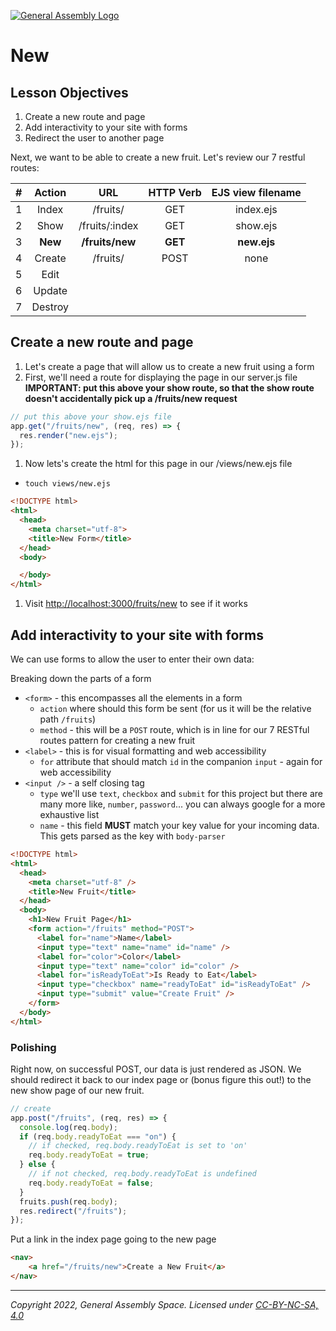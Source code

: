 [![General Assembly Logo](https://ga-dash.s3.amazonaws.com/production/assets/logo-9f88ae6c9c3871690e33280fcf557f33.png)](https://generalassemb.ly)

# New

## Lesson Objectives

1. Create a new route and page
1. Add interactivity to your site with forms
1. Redirect the user to another page

Next, we want to be able to create a new fruit. Let's review our 7 restful routes:

|   #   | Action  |       URL       | HTTP Verb | EJS view filename |
| :---: | :-----: | :-------------: | :-------: | :---------------: |
|   1   |  Index  |    /fruits/     |    GET    |     index.ejs     |
|   2   |  Show   | /fruits/:index  |    GET    |     show.ejs      |
|   3   | **New** | **/fruits/new** |  **GET**  |    **new.ejs**    |
|   4   | Create  |    /fruits/     |   POST    |       none        |
|   5   |  Edit   |                 |           |                   |
|   6   | Update  |                 |           |                   |
|   7   | Destroy |                 |           |                   |

## Create a new route and page

1. Let's create a page that will allow us to create a new fruit using a form
1. First, we'll need a route for displaying the page in our server.js file **IMPORTANT: put this above your show route, so that the show route doesn't accidentally pick up a /fruits/new request**

```javascript
// put this above your show.ejs file
app.get("/fruits/new", (req, res) => {
  res.render("new.ejs");
});
```

1. Now lets's create the html for this page in our /views/new.ejs file

- `touch views/new.ejs`

```html
<!DOCTYPE html>
<html>
  <head>
    <meta charset="utf-8">
    <title>New Form</title>
  </head>
  <body>

  </body>
</html>
```

1. Visit <http://localhost:3000/fruits/new> to see if it works

## Add interactivity to your site with forms

We can use forms to allow the user to enter their own data:

Breaking down the parts of a form

- `<form>` - this encompasses all the elements in a form
  - `action` where should this form be sent (for us it will be the relative path `/fruits`)
  - `method` - this will be a `POST` route, which is in line for our 7 RESTful routes pattern for creating a new fruit
- `<label>` - this is for visual formatting and web accessibility
  - `for` attribute that should match `id` in the companion `input` - again for web accessibility
- `<input />` - a self closing tag
  - `type` we'll use `text`, `checkbox` and `submit` for this project but there are many more like, `number`, `password`... you can always google for a more exhaustive list
  - `name` - this field **MUST** match your key value for your incoming data. This gets parsed as the key with `body-parser`

```html
<!DOCTYPE html>
<html>
  <head>
    <meta charset="utf-8" />
    <title>New Fruit</title>
  </head>
  <body>
    <h1>New Fruit Page</h1>
    <form action="/fruits" method="POST">
      <label for="name">Name</label>
      <input type="text" name="name" id="name" />
      <label for="color">Color</label>
      <input type="text" name="color" id="color" />
      <label for="isReadyToEat">Is Ready to Eat</label>
      <input type="checkbox" name="readyToEat" id="isReadyToEat" />
      <input type="submit" value="Create Fruit" />
    </form>
  </body>
</html>
```

### Polishing

Right now, on successful POST, our data is just rendered as JSON. We should redirect it back to our index page or (bonus figure this out!) to the new show page of our new fruit.

```js
// create
app.post("/fruits", (req, res) => {
  console.log(req.body);
  if (req.body.readyToEat === "on") {
    // if checked, req.body.readyToEat is set to 'on'
    req.body.readyToEat = true;
  } else {
    // if not checked, req.body.readyToEat is undefined
    req.body.readyToEat = false;
  }
  fruits.push(req.body);
  res.redirect("/fruits");
});
```

Put a link in the index page going to the new page

```html
<nav>
    <a href="/fruits/new">Create a New Fruit</a>
</nav>
```

---

_Copyright 2022, General Assembly Space. Licensed under [CC-BY-NC-SA, 4.0](https://creativecommons.org/licenses/by-nc-sa/4.0/)_
